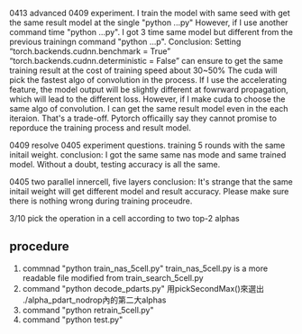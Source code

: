 0413
advanced 0409 experiment.
I train the model with same seed with get the same result model at the single "python ...py"
However, if I use another command time "python ...py". I got 3 time same model but different from the previous trainingn command "python ...p".
Conclusion:
Setting “torch.backends.cudnn.benchmark = True” “torch.backends.cudnn.deterministic = False” can ensure to get the same training result at the cost of training speed about 30~50%
The cuda will pick the fastest algo of convolution in the process.
If I use the accelerating feature, the model output will be slightly different at fowrward propagation, which will lead to the different loss.
However, if I make cuda to choose the same algo of convolution. I can get the same result model even in the each iteraion. That's a trade-off.
Pytorch officailly say they cannot promise to reporduce the training process and result model.

0409
resolve 0405 experiment questions.
training 5 rounds with the same initail weight.
conclusion:
I got the same same nas mode and same trained model. 
Without a doubt, testing accuracy is all the same.



0405
two parallel innercell, five layers
conclusion:
It's strange that the same initail weight will get different model and result accuracy. Please make sure there is nothing wrong during training proceudre.




3/10
pick the operation in a cell according to two top-2 alphas
## procedure
1. commnad "python train_nas_5cell.py"
train_nas_5cell.py is a more readable file modified from train_search_5cell.py
2.  command "python decode_pdarts.py"
用pickSecondMax()來選出 ./alpha_pdart_nodrop內的第二大alphas
3. command "python retrain_5cell.py"
4. command "python test.py"


